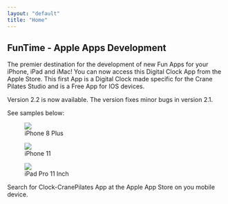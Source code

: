 ```yaml
---
layout: "default"
title: "Home"
---
```


## FunTime - Apple Apps Development


The premier destination for the development of new Fun Apps for your iPhone, iPad and iMac!  You can now access this Digital Clock App from the Apple Store.  This first App is a Digital Clock made specific for the Crane Pilates Studio and is a Free App for IOS devices.  

Version 2.2 is now available.  The version fixes minor bugs in version 2.1.

See samples below:

<figure>
	<img src="{{ site.baseurl }}/assets/images/Simulator-iPhone-8-Plus-1536x763.png">
	<figcaption class="caption-text">
		iPhone 8 Plus
	</figcaption>
</figure>

<figure>
	<img src="{{ site.baseurl }}/assets/images/Simulator-iPhone-11-2048x946.png">
	<figcaption class="caption-text">
		iPhone 11
	</figcaption>
</figure>

<figure>
	<img src="{{ site.baseurl }}/assets/images/Simulator-iPad-Pro-11-inch-1536x1151.png">
	<figcaption class="caption-text">
		iPad Pro 11 Inch
	</figcaption>
</figure>

Search for Clock-CranePilates App at the Apple App Store on you mobile device.
